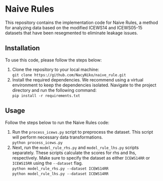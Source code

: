 # Naive Rules

This repository contains the implementation code for Naive Rules, a method for analyzing data based on the modified ICEWS14 and ICEWS05-15 datasets that have been resegmented to eliminate leakage issues.

## Installation

To use this code, please follow the steps below:

1. Clone the repository to your local machine:<br>
   `git clone https://github.com/NacyNiko/naive_rule.git`
2. Install the required dependencies. We recommend using a virtual environment to keep the dependencies isolated. Navigate to the project directory and run the following command:<br>
   `pip install -r requirements.txt`
   
## Usage
Follow the steps below to run the Naive Rules code:

1. Run the `process_icews.py` script to preprocess the dataset. This script will perform necessary data transformations.<br>
   `python process_icews.py`
2. Next, run the `model_rule_rhs.py` and `model_rule_lhs.py` scripts separately. These scripts calculate the scores for rhs and lhs, respectively. Make sure to specify the dataset as either `ICEWS14RR` or `ICEWS15RR` using the `--dataset` flag.<br>
   `python model_rule_rhs.py --dataset ICEWS14RR`<br>
   `python model_rule_lhs.py --dataset ICEWS14RR`
   
